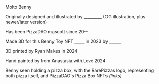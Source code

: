 Molto Benny

Originally designed and illustrated by _________ (OG illustration, plus newer/later version)

Has been PizzaDAO mascott since 20-- 

Made 3D for this Benny Toy NFT _____ in 2023 by ______

3D printed by Ryan Makes in 2024

Hand painted by from.Anastasia.with.Love 2024



Benny seen holding a pizza box, with the RarePizzas logo, representing both pizza itself, and PizzaDAO's Pizza Box NFTs _(links)_
